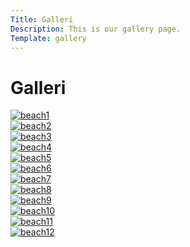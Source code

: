```yaml
---
Title: Galleri
Description: This is our gallery page.
Template: gallery
---
```


# Galleri

<div class="box-img">
    <a href="image/pedro-lastra-br-Xdb9KE0Q-unsplash.jpg" aria-label="beach1" target="_blank">
        <picture>
            <source media="(min-width: 768px)" srcset="image/pedro-lastra-br-Xdb9KE0Q-unsplash.jpg">
            <source media="(min-width: 376px)" srcset="image/pedro-lastra-br-Xdb9KE0Q-unsplash.jpg?w=767">
            <img src="image/pedro-lastra-br-Xdb9KE0Q-unsplash.jpg?w=375" alt="beach1">
        </picture>
    </a>
</div>

<div class="box-img">
    <a href="image/aaron-burden-cEukkv42O40-unsplash.jpg" aria-label="beach2" target="_blank">
        <picture>
            <source media="(min-width: 768px)" srcset="image/aaron-burden-cEukkv42O40-unsplash.jpg">
            <source media="(min-width: 376px)" srcset="image/aaron-burden-cEukkv42O40-unsplash.jpg?w=767">
            <img src="image/aaron-burden-cEukkv42O40-unsplash.jpg?w=375" alt="beach2">
        </picture>
    </a>
</div>

<div class="box-img">
    <a href="image/mickey-o-neil-xL66l--msXU-unsplash.jpg" aria-label="beach3" target="_blank">
        <picture>
            <source media="(min-width: 768px)" srcset="image/mickey-o-neil-xL66l--msXU-unsplash.jpg">
            <source media="(min-width: 376px)" srcset="image/mickey-o-neil-xL66l--msXU-unsplash.jpg?w=767">
            <img src="image/mickey-o-neil-xL66l--msXU-unsplash.jpg?w=375" alt="beach3">
        </picture>
    </a>
</div>

<div class="box-img">
    <a href="image/seth-doyle--AFVBe7VGqQ-unsplash.jpg" aria-label="beach4" target="_blank">
        <picture>
            <source media="(min-width: 768px)" srcset="image/seth-doyle--AFVBe7VGqQ-unsplash.jpg">
            <source media="(min-width: 376px)" srcset="image/seth-doyle--AFVBe7VGqQ-unsplash.jpg?w=767">
            <img src="image/seth-doyle--AFVBe7VGqQ-unsplash.jpg?w=375" alt="beach4">
        </picture>
    </a>
</div>

<div class="box-img">
    <a href="image/frank-mckenna-OD9EOzfSOh0-unsplash.jpg" aria-label="beach5" target="_blank">
        <picture>
            <source media="(min-width: 768px)" srcset="image/frank-mckenna-OD9EOzfSOh0-unsplash.jpg">
            <source media="(min-width: 376px)" srcset="image/frank-mckenna-OD9EOzfSOh0-unsplash.jpg?w=767">
            <img src="image/frank-mckenna-OD9EOzfSOh0-unsplash.jpg?w=375" alt="beach5">
        </picture>
    </a>
</div>

<div class="box-img">
    <a href="image/khadeeja-yasser-FHT0KEOwtyg-unsplash.jpg" aria-label="beach6" target="_blank">
        <picture>
            <source media="(min-width: 768px)" srcset="image/khadeeja-yasser-FHT0KEOwtyg-unsplash.jpg">
            <source media="(min-width: 376px)" srcset="image/khadeeja-yasser-FHT0KEOwtyg-unsplash.jpg?w=767">
            <img src="image/khadeeja-yasser-FHT0KEOwtyg-unsplash.jpg?w=375" alt="beach6">
        </picture>
    </a>
</div>

<div class="box-img">
    <a href="image/maarten-van-den-heuvel-Siuwr3uCir0-unsplash.jpg" aria-label="beach7" target="_blank">
        <picture>
            <source media="(min-width: 768px)" srcset="image/maarten-van-den-heuvel-Siuwr3uCir0-unsplash.jpg">
            <source media="(min-width: 376px)" srcset="image/maarten-van-den-heuvel-Siuwr3uCir0-unsplash.jpg?w=767">
            <img src="image/maarten-van-den-heuvel-Siuwr3uCir0-unsplash.jpg?w=375" alt="beach7">
        </picture>
    </a>
</div>

<div class="box-img">
    <a href="image/rowan-heuvel-U6t80TWJ1DM-unsplash.jpg" aria-label="beach8" target="_blank">
        <picture>
            <source media="(min-width: 768px)" srcset="image/rowan-heuvel-U6t80TWJ1DM-unsplash.jpg">
            <source media="(min-width: 376px)" srcset="image/rowan-heuvel-U6t80TWJ1DM-unsplash.jpg?w=767">
            <img src="image/rowan-heuvel-U6t80TWJ1DM-unsplash.jpg?w=375" alt="beach8">
        </picture>
    </a>
</div>

<div class="box-img">
    <a href="image/derek-thomson-TWoL-QCZubY-unsplash.jpg" aria-label="beach9" target="_blank">
        <picture>
            <source media="(min-width: 768px)" srcset="image/derek-thomson-TWoL-QCZubY-unsplash.jpg">
            <source media="(min-width: 376px)" srcset="image/derek-thomson-TWoL-QCZubY-unsplash.jpg?w=767">
            <img src="image/derek-thomson-TWoL-QCZubY-unsplash.jpg?w=375" alt="beach9">
        </picture>
    </a>
</div>

<div class="box-img">
    <a href="image/mink-mingle-g0Qdolm3K14-unsplash.jpg" aria-label="beach10" target="_blank">
        <picture>
            <source media="(min-width: 768px)" srcset="image/mink-mingle-g0Qdolm3K14-unsplash.jpg">
            <source media="(min-width: 376px)" srcset="image/mink-mingle-g0Qdolm3K14-unsplash.jpg?w=767">
            <img src="image/mink-mingle-g0Qdolm3K14-unsplash.jpg?w=375" alt="beach10">
        </picture>
    </a>
</div>

<div class="box-img">
    <a href="image/kees-streefkerk-Adl90-aXYwA-unsplash.jpg" aria-label="beach11" target="_blank">
        <picture>
            <source media="(min-width: 768px)" srcset="image/kees-streefkerk-Adl90-aXYwA-unsplash.jpg">
            <source media="(min-width: 376px)" srcset="image/kees-streefkerk-Adl90-aXYwA-unsplash.jpg?w=767">
            <img src="image/kees-streefkerk-Adl90-aXYwA-unsplash.jpg?w=375" alt="beach11">
        </picture>
    </a>
</div>

<div class="box-img">
    <a href="image/ines-alvarez-fdez-u6rZ2_bUgUE-unsplash.jpg" aria-label="beach12" target="_blank">
        <picture>
            <source media="(min-width: 768px)" srcset="image/ines-alvarez-fdez-u6rZ2_bUgUE-unsplash.jpg">
            <source media="(min-width: 376px)" srcset="image/ines-alvarez-fdez-u6rZ2_bUgUE-unsplash.jpg?w=767">
            <img src="image/ines-alvarez-fdez-u6rZ2_bUgUE-unsplash.jpg?w=375" alt="beach12">
        </picture>
    </a>
</div>
